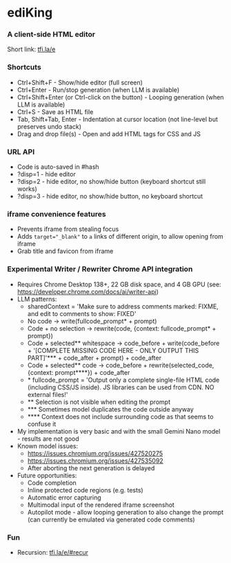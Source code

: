 # ediKing
### A client-side HTML editor
Short link: [tfi.la/e](https://tfi.la/e)

### Shortcuts
- Ctrl+Shift+F - Show/hide editor (full screen)
- Ctrl+Enter - Run/stop generation (when LLM is available)
- Ctrl+Shift+Enter (or Ctrl-click on the button) - Looping generation (when LLM is available)
- Ctrl+S - Save as HTML file
- Tab, Shift+Tab, Enter - Indentation at cursor location (not line-level but preserves undo stack)
- Drag and drop file(s) - Open and add HTML tags for CSS and JS

### URL API
- Code is auto-saved in #hash
- ?disp=1 - hide editor
- ?disp=2 - hide editor, no show/hide button (keyboard shortcut still works)
- ?disp=3 - hide editor, no show/hide button, no keyboard shortcut

### iframe convenience features
- Prevents iframe from stealing focus
- Adds `target="_blank"` to `a` links of different origin, to allow opening from iframe
- Grab title and favicon from iframe

### Experimental Writer / Rewriter Chrome API integration
- Requires Chrome Desktop 138+, 22 GB disk space, and 4 GB GPU (see: https://developer.chrome.com/docs/ai/writer-api)
- LLM patterns:
  - sharedContext = 'Make sure to address comments marked: FIXME, and edit to comments to show: FIXED'
  - No code -> write(fullcode_prompt* + prompt)
  - Code + no selection -> rewrite(code, {context: fullcode_prompt* + prompt})
  - Code + selected** whitespace -> code_before + write(code_before + '[COMPLETE MISSING CODE HERE - ONLY OUTPUT THIS PART]'*** + code_after + prompt) + code_after
  - Code + selected** code -> code_before + rewrite(selected_code, {context: prompt****}) + code_after
  - \* fullcode_prompt = 'Output only a complete single-file HTML code (including CSS/JS inside). JS libraries can be used from CDN. NO external files!'
  - \** Selection is not visible when editing the prompt
  - \*** Sometimes model duplicates the code outside anyway
  - \**** Context does not include surrounding code as that seems to confuse it
- My implementation is very basic and with the small Gemini Nano model - results are not good
- Known model issues:
  - https://issues.chromium.org/issues/427520275
  - https://issues.chromium.org/issues/427535092
  - After aborting the next generation is delayed
- Future opportunities:
  - Code completion
  - Inline protected code regions (e.g. tests)
  - Automatic error capturing
  - Multimodal input of the rendered iframe screenshot
  - Autopilot mode - allow looping generation to also change the prompt (can currently be emulated via generated code comments)

### Fun
- Recursion: [tfi.la/e/#recur](https://tfi.la/e/#recur)